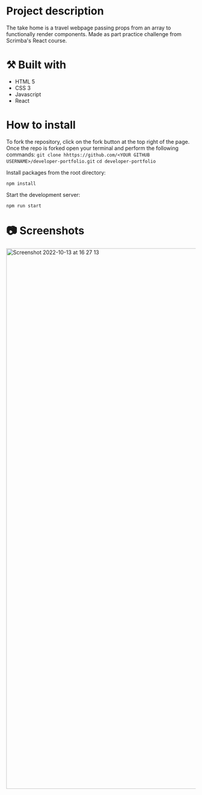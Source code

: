 # Project description

The take home is a travel webpage passing props from an array to functionally render components. Made as part practice challenge from Scrimba's React course.

# ⚒️ Built with

<ul>
  <li>HTML 5</li>
  <li>CSS 3</li>
  <li>Javascript</li>
  <li>React</li>
</ul>

# How to install

To fork the repository, click on the fork button at the top right of the page. Once the repo is forked open your terminal and perform the following commands: 
```git clone hhttps://github.com/<YOUR GITHUB USERNAME>/developer-portfolio.git```
```cd developer-portfolio```

Install packages from the root directory:

```npm install```

Start the development server:

```npm run start```

# 📷 Screenshots

<img width="1437" alt="Screenshot 2022-10-13 at 16 27 13" src="https://user-images.githubusercontent.com/91851828/195703997-08f8675c-4ff3-42d4-a4e2-9a8055df6aef.png">



